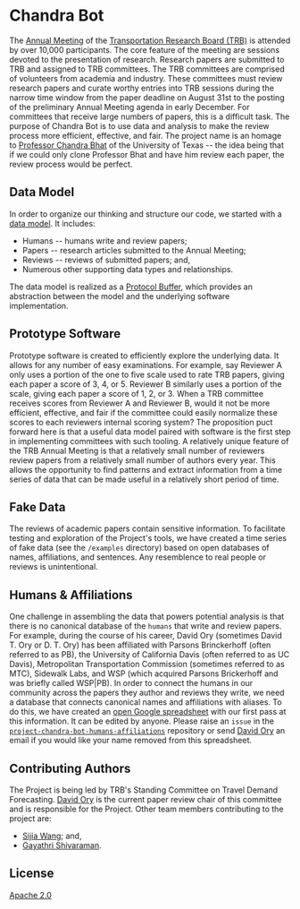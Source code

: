 # Chandra Bot

The [Annual Meeting](http://www.trb.org/AnnualMeeting/AnnualMeeting.aspx) of the [Transportation Research Board (TRB)](http://www.trb.org/Main/Home.aspx) is attended by over 10,000 participants. The core feature of the meeting are sessions devoted to the presentation of research. Research papers are submitted to TRB and assigned to TRB committees. The TRB committees are comprised of volunteers from academia and industry. These committees must review research papers and curate worthy entries into TRB sessions during the narrow time window from the paper deadline on August 31st to the posting of the preliminary Annual Meeting agenda in early December. For committees that receive large numbers of papers, this is a difficult task. The purpose of Chandra Bot is to use data and analysis to make the review process more efficient, effective, and fair. The project name is an homage to [Professor Chandra Bhat](http://www.caee.utexas.edu/prof/bhat/home.html) of the University of Texas -- the idea being that if we could only clone Professor Bhat and have him review each paper, the review process would be perfect.

## Data Model
In order to organize our thinking and structure our code, we started with a [data model](/chandra_bot/chandra_bot_data_model.proto). It includes:
* Humans -- humans write and review papers;
* Papers -- research articles submitted to the Annual Meeting;
* Reviews -- reviews of submitted papers; and,
* Numerous other supporting data types and relationships.

The data model is realized as a [Protocol Buffer](https://developers.google.com/protocol-buffers), which provides an abstraction between the model and the underlying software implementation.

## Prototype Software
Prototype software is created to efficiently explore the underlying data. It allows for any number of easy examinations. For example, say Reviewer A only uses a portion of the one to five scale used to rate TRB papers, giving each paper a score of 3, 4, or 5. Reviewer B similarly uses a portion of the scale, giving each paper a score of 1, 2, or 3. When a TRB committee receives scores from Reviewer A and Reviewer B, would it not be more efficient, effective, and fair if the committee could easily normalize these scores to each reviewers internal scoring system? The proposition puct forward here is that a useful data model paired with software is the first step in implementing committees with such tooling. A relatively unique feature of the TRB Annual Meeting is that a relatively small number of reviewers review papers from a relatively small number of authors every year. This allows the opportunity to find patterns and extract information from a time series of data that can be made useful in a relatively short period of time.

## Fake Data
The reviews of academic papers contain sensitive information. To facilitate testing and exploration of the Project's tools, we have created a time series of fake data (see the `/examples` directory) based on open databases of names, affiliations, and sentences. Any resemblence to real people or reviews is unintentional.

## Humans & Affiliations
One challenge in assembling the data that powers potential analysis is that there is no canonical database of the `humans` that write and review papers. For example, during the course of his career, David Ory (sometimes David T. Ory or D. T. Ory) has been affiliated with Parsons Brinckerhoff (often referred to as PB), the University of California Davis (often referred to as UC Davis), Metropolitan Transportation Commission (sometimes referred to as MTC), Sidewalk Labs, and WSP (which acquired Parsons Brickerhoff and was briefly called WSP|PB). In  order to connect the humans in our community across the papers they author and reviews they write, we need a database that connects canonical names and affiliations with aliases. To do this, we have created an [open Google spreadsheet](https://docs.google.com/spreadsheets/d/1vEsMP3v9HGSc_Ftfu_pgQRjSQu9GVhfjqRNFpK5u9FI/edit?usp=sharing) with our first pass at this information. It can be edited by anyone. Please raise an `issue` in the [`project-chandra-bot-humans-affiliations`](https://github.com/adb40/project-chandra-bot-humans-affiliations) repository or send [David Ory](david.ory@gmail.com) an email if you would like your name removed from this spreadsheet.

## Contributing Authors
The Project is being led by TRB's Standing Committee on Travel Demand Forecasting. [David Ory](david.ory@gmail.com) is the current paper review chair of this committee and is responsible for the Project. Other team members contributing to the project are:
* [Sijia Wang](https://github.com/i-am-sijia); and,
* [Gayathri Shivaraman](https://github.com/gshivaraman).

## License
[Apache 2.0](LICENSE.txt)